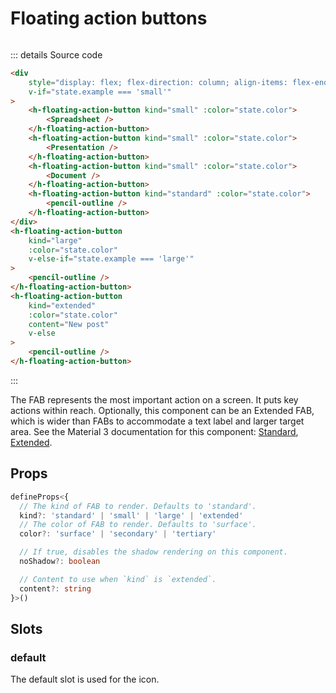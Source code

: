 # Floating action buttons

<script setup>
import { HFloatingActionButton } from '../../src/'
import Preview from '../Preview.vue'
import PencilOutline from '~icons/mdi/pencil-outline'
import Document from '~icons/mdi/document'
import Spreadsheet from '~icons/mdi/spreadsheet'
import Presentation from '~icons/mdi/file-presentation-box'

const previewOptions = {
    example: {
        kind: 'select',
        default: 'small',
        label: 'Example',
        options: [
            {
                value: 'small',
                label: 'Small'
            },
            {
                value: 'large',
                label: 'Large'
            },
            {
                value: 'extended',
                label: 'Extended'
            },
        ]
    },
    color: {
        kind: 'select',
        default: 'surface',
        label: 'Color',
        options: [
            {
                value: 'surface',
                label: 'Surface'
            },
            {
                value: 'secondary',
                label: 'Secondary'
            },
            {
                value: 'tertiary',
                label: 'Tertiary'
            },
        ]
    }
}
</script>

<preview :options="previewOptions" v-slot="{ state }">
    <div
        style="display: flex; flex-direction: column; align-items: flex-end;"
        v-if="state.example === 'small'"
    >
        <h-floating-action-button kind="small" :color="state.color">
            <spreadsheet />
        </h-floating-action-button>
        <h-floating-action-button kind="small" :color="state.color">
            <presentation />
        </h-floating-action-button>
        <h-floating-action-button kind="small" :color="state.color">
            <document />
        </h-floating-action-button>
        <h-floating-action-button kind="standard" :color="state.color">
            <pencil-outline />
        </h-floating-action-button>
    </div>
    <h-floating-action-button
        kind="large"
        :color="state.color"
        v-else-if="state.example === 'large'"
    >
        <pencil-outline />
    </h-floating-action-button>
    <h-floating-action-button
        kind="extended"
        :color="state.color"
        content="New post"
        v-else
    >
        <pencil-outline />
    </h-floating-action-button>
</preview>

::: details Source code

```html
<div
    style="display: flex; flex-direction: column; align-items: flex-end;"
    v-if="state.example === 'small'"
>
    <h-floating-action-button kind="small" :color="state.color">
        <Spreadsheet />
    </h-floating-action-button>
    <h-floating-action-button kind="small" :color="state.color">
        <Presentation />
    </h-floating-action-button>
    <h-floating-action-button kind="small" :color="state.color">
        <Document />
    </h-floating-action-button>
    <h-floating-action-button kind="standard" :color="state.color">
        <pencil-outline />
    </h-floating-action-button>
</div>
<h-floating-action-button
    kind="large"
    :color="state.color"
    v-else-if="state.example === 'large'"
>
    <pencil-outline />
</h-floating-action-button>
<h-floating-action-button
    kind="extended"
    :color="state.color"
    content="New post"
    v-else
>
    <pencil-outline />
</h-floating-action-button>
```

:::

The FAB represents the most important action on a screen. It puts key actions
within reach. Optionally, this component can be an Extended FAB, which is wider
than FABs to accommodate a text label and larger target area.
See the Material 3 documentation for this component: [Standard], [Extended].

## Props

```ts
defineProps<{
  // The kind of FAB to render. Defaults to 'standard'.
  kind?: 'standard' | 'small' | 'large' | 'extended'
  // The color of FAB to render. Defaults to 'surface'.
  color?: 'surface' | 'secondary' | 'tertiary'

  // If true, disables the shadow rendering on this component.
  noShadow?: boolean

  // Content to use when `kind` is `extended`.
  content?: string
}>()
```

## Slots

### default

The default slot is used for the icon.

[Standard]: https://m3.material.io/components/floating-action-button/overview
[Extended]: https://m3.material.io/components/extended-fab/overview
